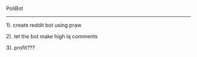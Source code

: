 PoliBot
________________________________________________

1). create reddit bot using praw

2). let the bot make high iq comments

3). profit???

